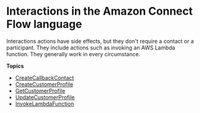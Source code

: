 # Interactions in the Amazon Connect Flow language<a name="interactions"></a>

Interactions actions have side effects, but they don't require a contact or a participant\. They include actions such as invoking an AWS Lambda function\. They generally work in every circumstance\.

**Topics**
+ [CreateCallbackContact](interactions-createcallbackcontact.md)
+ [CreateCustomerProfile](interactions-createcustomerprofile.md)
+ [GetCustomerProfile](interactions-getcustomerprofile.md)
+ [UpdateCustomerProfile](interactions-updatecustomerprofile.md)
+ [InvokeLambdaFunction](interactions-invokelambdafunction.md)
